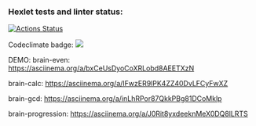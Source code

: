 ### Hexlet tests and linter status:
[![Actions Status](https://github.com/RockForr/frontend-project-44/actions/workflows/hexlet-check.yml/badge.svg)](https://github.com/RockForr/frontend-project-44/actions)

Codeclimate badge:
    <a href="https://codeclimate.com/github/RockForr/frontend-project-44/maintainability"><img src="https://api.codeclimate.com/v1/badges/cce2e9fa475cd23b81e2/maintainability" /></a>

DEMO:
brain-even:
    https://asciinema.org/a/bxCeUsDyoCoXRLobd8AEETXzN

brain-calc:
    https://asciinema.org/a/IFwzER9lPK4ZZ40DvLFCyFwXZ

brain-gcd:
    https://asciinema.org/a/inLhRPor87QkkPBg81DCoMklp

brain-progression:
    https://asciinema.org/a/J0Rit8yxdeeknMeX0DQ8lLRTS